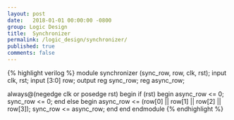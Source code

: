 ```yaml
---
layout: post
date:   2018-01-01 00:00:00 -0800
group: Logic Design
title:  Synchronizer
permalink: /logic_design/synchronizer/
published: true
comments: false
---
```



{% highlight verilog %}
module synchronizer (sync_row, row, clk, rst);
input           clk, rst;
input   [3:0]   row;
output reg      sync_row;
reg             async_row;

always@(negedge clk or posedge rst)
begin 
if (rst)
begin 
async_row <= 0;
sync_row  <= 0;
end 
else 
begin 
async_row <= (row[0] || row[1] || row[2] || row[3]);
sync_row  <= async_row;
end
end
endmodule 
{% endhighlight %}

